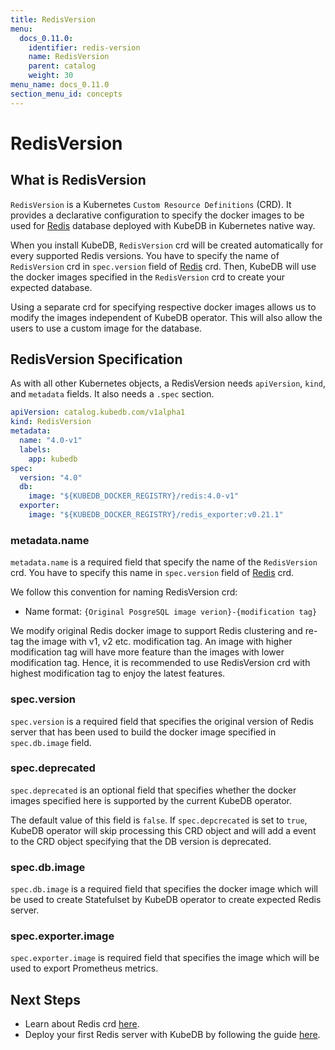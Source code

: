 ```yaml
---
title: RedisVersion
menu:
  docs_0.11.0:
    identifier: redis-version
    name: RedisVersion
    parent: catalog
    weight: 30
menu_name: docs_0.11.0
section_menu_id: concepts
---
```


# RedisVersion

## What is RedisVersion

`RedisVersion` is a Kubernetes `Custom Resource Definitions` (CRD). It provides a declarative configuration to specify the docker images to be used for [Redis](https://redis.io/) database deployed with KubeDB in Kubernetes native way.

When you install KubeDB, `RedisVersion` crd will be created automatically for every supported Redis versions. You have to specify the name of `RedisVersion` crd in `spec.version` field of [Redis](/docs/concepts/databases/redis.md) crd. Then, KubeDB will use the docker images specified in the `RedisVersion` crd to create your expected database.

Using a separate crd for specifying respective docker images allows us to modify the images independent of KubeDB operator. This will also allow the users to use a custom image for the database.

## RedisVersion Specification

As with all other Kubernetes objects, a RedisVersion needs `apiVersion`, `kind`, and `metadata` fields. It also needs a `.spec` section.

```yaml
apiVersion: catalog.kubedb.com/v1alpha1
kind: RedisVersion
metadata:
  name: "4.0-v1"
  labels:
    app: kubedb
spec:
  version: "4.0"
  db:
    image: "${KUBEDB_DOCKER_REGISTRY}/redis:4.0-v1"
  exporter:
    image: "${KUBEDB_DOCKER_REGISTRY}/redis_exporter:v0.21.1"
```

### metadata.name

`metadata.name` is a required field that specify the name of the `RedisVersion` crd. You have to specify this name in `spec.version` field of [Redis](/docs/concepts/databases/redis.md) crd.

We follow this convention for naming RedisVersion crd:

- Name format: `{Original PosgreSQL image verion}-{modification tag}`

We modify original Redis docker image to support Redis clustering and re-tag the image with v1, v2 etc. modification tag. An image with higher modification tag will have more feature than the images with lower modification tag. Hence, it is recommended to use RedisVersion crd with highest modification tag to enjoy the latest features.

### spec.version

`spec.version` is a required field that specifies the original version of Redis server that has been used to build the docker image specified in `spec.db.image` field.

### spec.deprecated

`spec.deprecated` is an optional field that specifies whether the docker images specified here is supported by the current KubeDB operator.

The default value of this field is `false`. If `spec.depcrecated` is set to `true`, KubeDB operator will skip processing this CRD object and will add a event to the CRD object specifying that the DB version is deprecated.

### spec.db.image

`spec.db.image` is a required field that specifies the docker image which will be used to create Statefulset by KubeDB operator to create expected Redis server.

### spec.exporter.image

`spec.exporter.image` is required field that specifies the image which will be used to export Prometheus metrics.

## Next Steps

- Learn about Redis crd [here](/docs/concepts/databases/redis.md).
- Deploy your first Redis server with KubeDB by following the guide [here](/docs/guides/redis/quickstart/quickstart.md).
